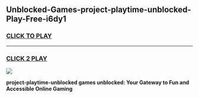 
## Unblocked-Games-project-playtime-unblocked-Play-Free-i6dy1
<h3>
<a href="https://premium76.site?title=project-playtime-unblocked&ref=10A">CLICK TO PLAY</a></h3>
<hr>

<h3>
<a href="https://premium76.site?title=project-playtime-unblocked&ref=10A">CLICK 2 PLAY</a>
  
</h3>

<a href="https://premium76.site?title=project-playtime-unblocked&ref=10A"><img src="https://clearcache.store/games.png"></a>


**project-playtime-unblocked games unblocked: Your Gateway to Fun and Accessible Online Gaming**
